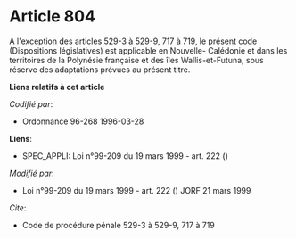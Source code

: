 # Article 804

A l'exception des articles 529-3 à 529-9, 717 à 719, le présent code (Dispositions législatives) est applicable en Nouvelle-
Calédonie et dans les territoires de la Polynésie française et des îles Wallis-et-Futuna, sous réserve des adaptations
prévues au présent titre.

**Liens relatifs à cet article**

_Codifié par_:

  - Ordonnance 96-268 1996-03-28

**Liens**:

  - SPEC_APPLI: Loi n°99-209 du 19 mars 1999 - art. 222 ()

_Modifié par_:

  - Loi n°99-209 du 19 mars 1999 - art. 222 () JORF 21 mars 1999

_Cite_:

  - Code de procédure pénale 529-3 à 529-9, 717 à 719
